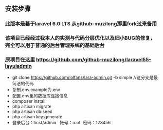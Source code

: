 
## 安装步骤
### 此版本是基于laravel 6.0 LTS 从github-muzilong那里fork过来备用
### 该项目已经经过我本人的实测与代码分层优化以及细小BUG的修复，完全可以用于普通的后台管理系统的基础后台
### 原项目在这里 https://github.com/github-muzilong/laravel55-layuiadmin
- git clone https://github.com/lolfans/lara-admin.git -b simple    //这分支是最简洁的代码 
- 复制.env.example为.env
- 配置.env里的数据库连接信息
- composer install
- php artisan migrate
- php artisan db:seed
- php artisan key:generate
- 登录后台：host/admin   帐号：root  密码：123456
